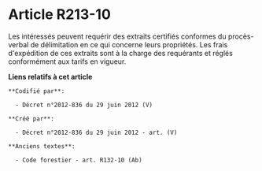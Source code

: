 # Article R213-10

Les intéressés peuvent requérir des extraits certifiés conformes du procès-verbal de délimitation en ce qui concerne leurs
propriétés. Les frais d'expédition de ces extraits sont à la charge des requérants et réglés conformément aux tarifs en
vigueur.

**Liens relatifs à cet article**

	**Codifié par**:

	  - Décret n°2012-836 du 29 juin 2012 (V)

	**Créé par**:

	  - Décret n°2012-836 du 29 juin 2012 - art. (V)

	**Anciens textes**:

	  - Code forestier - art. R132-10 (Ab)
